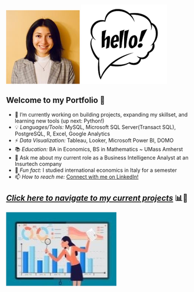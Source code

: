 ![](/images/Linkedin1.jpg) ![](/images/hello.png)
	


## Welcome to my Portfolio 📁

- 📝 I’m currently working on building projects, expanding my skillset, and learning new tools (up next: Python!)
- 💡 *Languages/Tools:* MySQL, Microsoft SQL Server(Transact SQL), PostgreSQL, R, Excel, Google Analytics
- ⚡ *Data Visualization:* Tableau, Looker, Microsoft Power BI, DOMO
- 📚 *Education:* BA in Economics, BS in Mathematics ~ UMass Amherst
- 💬 Ask me about my current role as a Business Intelligence Analyst at an Insurtech company
- 👯 *Fun fact:* I studied international economics in Italy for a semester
- 📫 *How to reach me:* [Connect with me on LinkedIn!](https://www.linkedin.com/in/isabel-tummino)

## *[Click here to navigate to my current projects](https://itummino.github.io/PortfolioProjects/)* 📊📌
![](/images/data2.jpg) 
